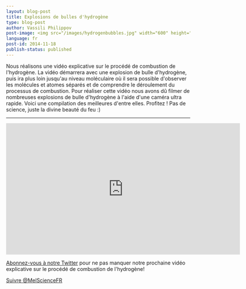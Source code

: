 ```yaml
---
layout: blog-post
title: Explosions de bulles d'hydrogène
type: blog-post
author: Vassili Philippov
post-image: <img src="/images/hydrogenbubbles.jpg" width="600" height="325" alt="Explosions de bulles d'hydrogène">
language: fr
post-id: 2014-11-18
publish-status: published
---
```

Nous réalisons une vidéo explicative sur le procédé de combustion de l'hydrogène. La vidéo démarrera avec une explosion de bulle d'hydrogène, puis ira plus loin jusqu'au niveau moléculaire où il sera possible d'observer les molécules et atomes séparés et de comprendre le déroulement du processus de combustion. Pour réaliser cette vidéo nous avons dû filmer de nombreuses explosions de bulle d'hydrogène à l'aide d'une caméra ultra rapide. Voici une compilation des meilleures d'entre elles. Profitez ! Pas de science, juste la divine beauté du feu :) 
<!-- more -->

---

<iframe width="640" height="360" src="http://www.youtube.com/embed/RuXXLjpc67c?rel=0" frameborder="0" allowfullscreen></iframe>
<br/>

<a href="https://twitter.com/MelScienceFR">Abonnez-vous à notre Twitter</a> pour ne pas manquer notre prochaine vidéo explicative sur le procédé de combustion de l'hydrogène!

<!-- Begin Twitter follow -->
<a href="https://twitter.com/MelScienceFR" class="twitter-follow-button" data-show-count="false" data-lang="fr" data-size="large">Suivre @MelScienceFR</a>
<script>!function(d,s,id){var js,fjs=d.getElementsByTagName(s)[0],p=/^http:/.test(d.location)?'http':'https';if(!d.getElementById(id)){js=d.createElement(s);js.id=id;js.src=p+'://platform.twitter.com/widgets.js';fjs.parentNode.insertBefore(js,fjs);}}(document, 'script', 'twitter-wjs');</script>
<!-- End Twitter follow -->
